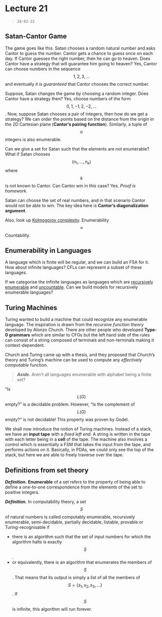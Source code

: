 # Lecture 21

> `28-02-22`

## Satan-Cantor Game

The game goes like this. Satan chooses a random natural number and asks Cantor to guess the number. Cantor gets a chance to guess once on each day. If Cantor guesses the right number, then he can go to heaven. Does Cantor have a strategy that will guarantee him going to heaven? Yes, Cantor can choose numbers in the sequence $$1, 2, 3, \dots$$ and eventually *it is guaranteed* that Cantor chooses the correct number.

Suppose, Satan changes the game by choosing a random integer. Does Cantor have a strategy then? Yes, choose numbers of the form $$0, 1, -1, 2, -2, \dots$$. Now, suppose Satan chooses a pair of integers, then how do we get a strategy? We can order the points based on the distance from the origin in the 2D Cartesian plane (**Cantor’s pairing function**). Similarly, a tuple of $$n$$ integers is also enumerable. 

Can we give a set for Satan such that the elements are not enumerable? What if Satan chooses $$(n_1, \dots, n_k)$$ where $$k$$ is not known to Cantor. Can Cantor win in this case? Yes. *Proof is homework*.

Satan can choose the set of real numbers, and in that scenario Cantor would not be able to win. The key idea here is **Cantor’s diagonalization argument**.

Also, look up [Kolmogorov complexity](https://en.wikipedia.org/wiki/Kolmogorov_complexity). Enumerability $$\equiv$$ Countability.

## Enumerability in Languages

A language which is finite will be regular, and we can build an FSA for it. How about infinite languages? CFLs can represent a subset of these languages.

If we categorise the infinite languages as languages which are <u>recursively enumerable</u> and <u>uncountable</u>. Can we build models for recursively enumerable languages?

## Turing Machines

Turing wanted to build a machine that could recognize any enumerable language. The inspiration is drawn from the *recursive function theory* developed by Alonzo Church. There are other people who developed **Type-0 grammars** which are similar to CFGs but the left hand side of the rules can consist of a string composed of terminals and non-terminals making it context-dependent. 

Church and Turing came up with a thesis, and they proposed that Church’s theory and Turing’s machine can be used to compute any *effectively computable* function.

> ***Aside.*** Aren’t all languages enumerable with alphabet being a finite set?

“Is $$L(G)$$ empty?” is a decidable problem. However, “Is the complement of $$L(G)$$ empty?” is not decidable! This property was proven by Godel. 

We shall now introduce the notion of Turing machines. Instead of a stack, we have an **input tape** with a *fixed left end*. A string is written in the tape with each letter being in a **cell** of the tape. The machine also involves a control which is essentially a FSM that takes the input from the tape, and performs actions on it. Basically, in PDAs, we could only see the top of the stack, but here we are able to freely traverse over the tape.

## Definitions from set theory

***Definition.*** **Enumerable** of a set refers to the property of being able to define a  one-to-one correspondence from the elements of the set to positive integers.

***Definition.*** In computability theory, a set $$S$$ of natural numbers is called computably enumerable, recursively enumerable, semi-decidable, partially decidable, listable, provable or Turing-recognisable if

- there is an algorithm such that the set of input numbers for which the algorithm halts is exactly $$S$$.
- or equivalently, there is an algorithm that enumerates the members of $$S$$. That means that its output is simply a list of all the members of $$S = \{s_1, s_2, s_3, \dots\}$$ . If $$S$$ is infinite, this algorithm will run forever.

